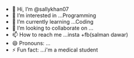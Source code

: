 - 👋 Hi, I’m @sallykhan07
- 👀 I’m interested in ...Programming
- 🌱 I’m currently learning ...Coding
- 💞️ I’m looking to collaborate on ...
- 📫 How to reach me ...insta +fb(salman dawar)
- 😄 Pronouns: ...
- ⚡ Fun fact: ...i'm a medical student 

<!---
sallykhan07/sallykhan07 is a ✨ special ✨ repository because its `README.md` (this file) appears on your GitHub profile.
You can click the Preview link to take a look at your changes.
--->
